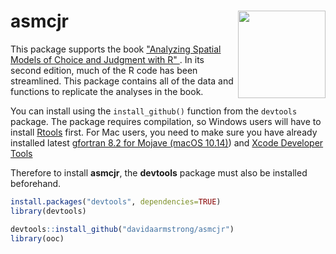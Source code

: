 # asmcjr <img src="https://quantoid.net/files/images/booksticker.png" width="140" align="right" /> <br /> 


This package supports the book ["Analyzing Spatial Models of Choice and Judgment with R" ](https://www.crcpress.com/Analyzing-Spatial-Models-of-Choice-and-Judgment-with-R/Armstrong-II-Bakker-Carroll-Hare-Poole-Rosenthal/p/book/9781466517158).  In its second edition, much of the R code has been streamlined.   This package contains all of the data and functions to replicate the analyses in the book. 

You can install using the `install_github()` function from the `devtools` package.  The package requires compilation, so Windows users will have to install [Rtools](https://cran.r-project.org/bin/windows/Rtools/) first.  For Mac users, you need to  make sure you have already installed latest [gfortran 8.2 for Mojave (macOS 10.14)](https://github.com/fxcoudert/gfortran-for-macOS/releases)) and [Xcode Developer Tools](https://developer.apple.com/support/xcode/)


Therefore to install __asmcjr__, the __devtools__ package must also be installed beforehand. 

```r
install.packages("devtools", dependencies=TRUE)
library(devtools)

devtools::install_github("davidaarmstrong/asmcjr")
library(ooc)
```


